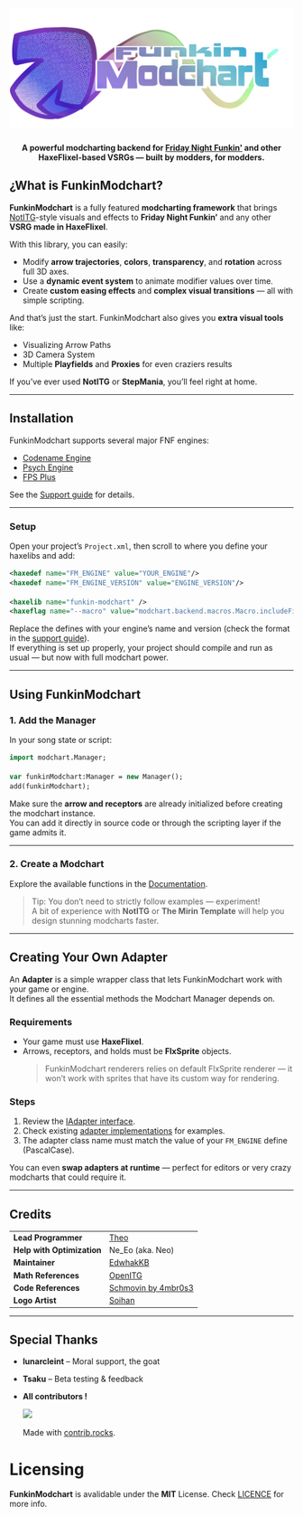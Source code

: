 # ![FunkinModchart Logo](https://raw.githubusercontent.com/theoo-h/FunkinModchart/refs/heads/main/github/imagotipo.png)
<p align="center">
  <b>A powerful modcharting backend for <a href="https://ninja-muffin24.itch.io/funkin">Friday Night Funkin'</a> and other HaxeFlixel-based VSRGs — built by modders, for modders.</b>
</p>


## ¿What is FunkinModchart?

**FunkinModchart** is a fully featured **modcharting framework** that brings [NotITG](https://www.noti.tg/)-style visuals and effects to **Friday Night Funkin’** and any other **VSRG made in HaxeFlixel**.  

With this library, you can easily:
- Modify **arrow trajectories**, **colors**, **transparency**, and **rotation** across full 3D axes.  
- Use a **dynamic event system** to animate modifier values over time.  
- Create **custom easing effects** and **complex visual transitions** — all with simple scripting.

And that’s just the start. FunkinModchart also gives you **extra visual tools** like:
- Visualizing Arrow Paths
- 3D Camera System
- Multiple **Playfields** and **Proxies** for even craziers results

If you’ve ever used **NotITG** or **StepMania**, you’ll feel right at home.

---

## Installation

FunkinModchart supports several major FNF engines:
- [Codename Engine](https://codename-engine.com)  
- [Psych Engine](https://github.com/ShadowMario/FNF-PsychEngine)  
- [FPS Plus](https://github.com/ThatRozebudDude/FPS-Plus-Public)  

See the [Support guide](https://github.com/TheoDevelops/FunkinModchart/blob/main/SUPPORT.md) for details.

---

### Setup

Open your project’s `Project.xml`, then scroll to where you define your haxelibs and add:

```xml
<haxedef name="FM_ENGINE" value="YOUR_ENGINE"/>
<haxedef name="FM_ENGINE_VERSION" value="ENGINE_VERSION"/>

<haxelib name="funkin-modchart" />
<haxeflag name="--macro" value="modchart.backend.macros.Macro.includeFiles()"/>
```

Replace the defines with your engine’s name and version (check the format in the [support guide](https://github.com/TheoDevelops/FunkinModchart/blob/main/SUPPORT.md)).  
If everything is set up properly, your project should compile and run as usual — but now with full modchart power.

---

## Using FunkinModchart

### 1. Add the Manager

In your song state or script:

```haxe
import modchart.Manager;

var funkinModchart:Manager = new Manager();
add(funkinModchart);
```

Make sure the **arrow and receptors** are already initialized before creating the modchart instance.  
You can add it directly in source code or through the scripting layer if the game admits it.

---

### 2. Create a Modchart

Explore the available functions in the [Documentation](https://github.com/TheoDevelops/FunkinModchart/blob/main/DOC.md).

> Tip: You don’t need to strictly follow examples — experiment!  
> A bit of experience with **NotITG** or **The Mirin Template** will help you design stunning modcharts faster.

---

## Creating Your Own Adapter

An **Adapter** is a simple wrapper class that lets FunkinModchart work with your game or engine.  
It defines all the essential methods the Modchart Manager depends on.

### Requirements
- Your game must use **HaxeFlixel**.  
- Arrows, receptors, and holds must be **FlxSprite** objects.  
  > FunkinModchart renderers relies on default FlxSprite renderer — it won’t work with sprites that have its custom way for rendering.

### Steps
1. Review the [IAdapter interface](/modchart/standalone/IAdapter.hx).  
2. Check existing [adapter implementations](/modchart/standalone/adapters/) for examples.  
3. The adapter class name must match the value of your `FM_ENGINE` define (PascalCase).

You can even **swap adapters at runtime** — perfect for editors or very crazy modcharts that could require it.

---

## Credits

|   |   |
|------|--------------|
| **Lead Programmer** | [Theo](https://x.com/_the0p) |
| **Help with Optimization** | Ne_Eo (aka. Neo) |
| **Maintainer** | [EdwhakKB](https://x.com/EDWHAK_KB) |
| **Math References** | [OpenITG](https://openitg.gr-p.com/) |
| **Code References** | [Schmovin by 4mbr0s3](https://github.com/4mbr0s3-2/Schmovin) |
| **Logo Artist** | [Soihan](https://x.com/SoihanP) |

---

## Special Thanks

- **lunarcleint** – Moral support, the goat
- **Tsaku** – Beta testing & feedback  
- **All contributors !**

  <a href="https://github.com/theoo-h/FunkinModchart/graphs/contributors">
    <img src="https://contrib.rocks/image?repo=theoo-h/FunkinModchart" width="350" />
  </a>


  Made with [contrib.rocks](https://contrib.rocks).
  
# Licensing

**FunkinModchart** is avalidable under the **MIT** License.
Check [LICENCE](https://github.com/theoo-h/FunkinModchart/blob/dev/LICENSE) for more info.

